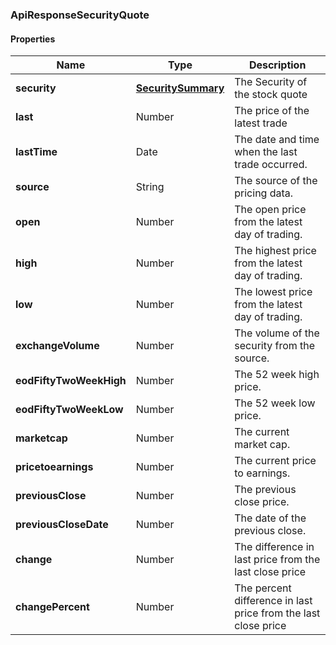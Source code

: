 
[//]: # (CLASS:ApiResponseSecurityQuote)

[//]: # (KIND:object)

### ApiResponseSecurityQuote

#### Properties

[//]: # (START_DEFINITION)

Name | Type | Description
------------ | ------------- | -------------
**security** | [**SecuritySummary**](SecuritySummary.md) | The Security of the stock quote &nbsp;
**last** | Number | The price of the latest trade &nbsp;
**lastTime** | Date | The date and time when the last trade occurred. &nbsp;
**source** | String | The source of the pricing data. &nbsp;
**open** | Number | The open price from the latest day of trading. &nbsp;
**high** | Number | The highest price from the latest day of trading. &nbsp;
**low** | Number | The lowest price from the latest day of trading. &nbsp;
**exchangeVolume** | Number | The volume of the security from the source. &nbsp;
**eodFiftyTwoWeekHigh** | Number | The 52 week high price. &nbsp;
**eodFiftyTwoWeekLow** | Number | The 52 week low price. &nbsp;
**marketcap** | Number | The current market cap. &nbsp;
**pricetoearnings** | Number | The current price to earnings. &nbsp;
**previousClose** | Number | The previous close price. &nbsp;
**previousCloseDate** | Number | The date of the previous close. &nbsp;
**change** | Number | The difference in last price from the last close price &nbsp;
**changePercent** | Number | The percent difference in last price from the last close price &nbsp;

[//]: # (END_DEFINITION)


[//]: # (CONTAINED_CLASS:SecuritySummary)





